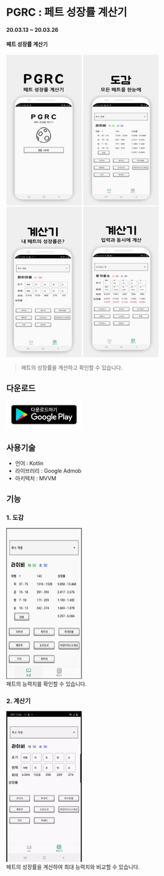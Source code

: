 # PGRC : 페트 성장률 계산기

#### 20.03.13 ~ 20.03.26
#### 

#### 페트 성장률 계산기 
> <p>
<img src="/preview/PGRC_server_crop_320.jpg" width="200px" height="400px"/> <img src="/preview/PGRC_collection_320.jpg" width="200px" height="400px"/> <img src="/preview/PGRC_calculation1_320.jpg" width="200px" height="400px"/> <img src="/preview/PGRC_calculation2_320.jpg" width="200px" height="400px"/> <br/></p>
>

> 페트의 성장률을 계산하고 확인할 수 있습니다.



## 다운로드
<a href='https://play.google.com/store/apps/details?id=best.hyun.pgrc&pcampaignid=pcampaignidMKT-Other-global-all-co-prtnr-py-PartBadge-Mar2515-1'><img src="/preview/pgrc-google-play-badge.png" width="200px"/></a>

## 사용기술
* 언어 : Kotlin
* 라이브러리 : Google Admob
* 아키텍처 : MVVM
  
 

기능
---------
### 1. 도감
<img src="/preview/pgrc_colletion.jpg" width="200px" height="400px"/><br/>
페트의 능력치를 확인할 수 있습니다.

### 2. 계산기
<img src="/preview/pgrc_calculation.gif" width="200px" height="400px"/><br/>
페트의 성장률을 계산하여 최대 능력치와 비교할 수 있습니다.